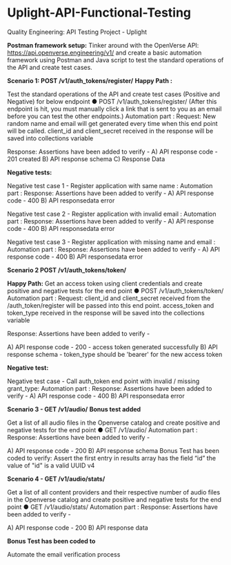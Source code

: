 # Uplight-API-Functional-Testing
Quality Engineering: API Testing Project - Uplight

**Postman framework setup:**
Tinker around with the OpenVerse API: https://api.openverse.engineering/v1/ and
create a basic automation framework using Postman and Java script to test
the standard operations of the API and create test cases.

**Scenario 1: POST /v1/auth_tokens/register/** 
**Happy Path :**

Test the standard operations of the API and create test cases (Positive and Negative) for below endpoint
● POST /v1/auth_tokens/register/ (After this endpoint is hit, you must manually click a
link that is sent to you as an email before you can test the other endpoints.)
Automation part :
Request:
New random name and email will get generated every time when this end point will be called.
client_id and client_secret received in the response will be saved into collections variable

Response:
Assertions have been added to verify -
A) API response code - 201 created
B) API response schema
C) Response Data

**Negative tests:**

Negative test case 1 - Register application with same name :
Automation part :
Response:
Assertions have been added to verify -
A) API response code - 400
B) API responsedata error

Negative test case 2 - Register application with invalid email :
Automation part :
Response:
Assertions have been added to verify -
A) API response code - 400
B) API responsedata error

Negative test case 3 - Register application with missing name and email :
Automation part :
Response:
Assertions have been added to verify -
A) API response code - 400
B) API responsedata error

**Scenario 2  POST /v1/auth_tokens/token/**

**Happy Path:**
Get an access token using client credentials and create positive and negative tests for the end point
● POST /v1/auth_tokens/token/
Automation part :
Request:
client_id and client_secret received from the /auth_token/register will be passed into this end point.
access_token and token_type received in the response will be saved into the collections variable

Response:
Assertions have been added to verify -

A) API response code - 200 - access token generated successfully
B) API response schema - token_type should be 'bearer' for the new access token

**Negative test:**

Negative test case - Call auth_token end point with invalid / missing grant_type:
Automation part :
Response:
Assertions have been added to verify -
A) API response code - 400
B) API responsedata error

**Scenario 3 - GET /v1/audio/**
**Bonus test added**

Get a list of all audio files in the Openverse catalog and create positive and negative tests for the end point
● GET /v1/audio/
Automation part :
Response:
Assertions have been added to verify -

A) API response code - 200
B) API response schema
Bonus Test has been coded to verify:
Assert the first entry in results array has the field “id”
the value of "id" is a valid UUID v4

**Scenario 4 - GET /v1/audio/stats/**

Get a list of all content providers and their respective number of audio files in the Openverse catalog and create positive and negative tests for the end point
● GET /v1/audio/stats/
Automation part :
Response:
Assertions have been added to verify -

A) API response code - 200
B) API response data

**Bonus Test has been coded to**

Automate the email verification process

